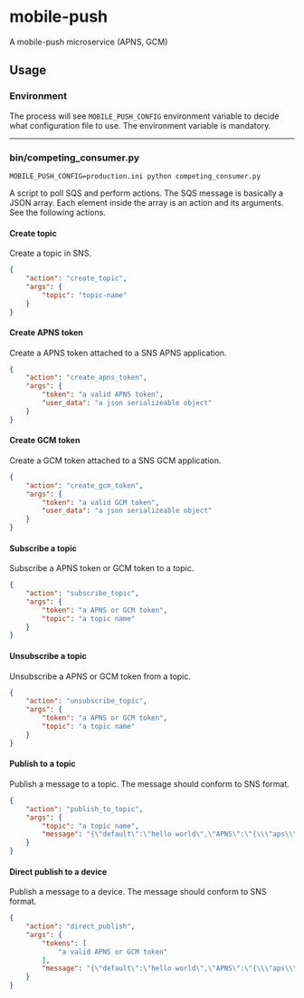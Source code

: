 # mobile-push
A mobile-push microservice (APNS, GCM)

## Usage

### Environment
The process will see `MOBILE_PUSH_CONFIG` environment variable to decide what configuration file to use.
The environment variable is mandatory.

-----

### bin/competing_consumer.py

```
MOBILE_PUSH_CONFIG=production.ini python competing_consumer.py
```

A script to poll SQS and perform actions.
The SQS message is basically a JSON array.
Each element inside the array is an action and its arguments.
See the following actions.

#### Create topic
Create a topic in SNS.

```json
{
    "action": "create_topic",
    "args": {
        "topic": "topic-name"
    }
}
```

#### Create APNS token
Create a APNS token attached to a SNS APNS application.

```json
{
    "action": "create_apns_token",
    "args": {
        "token": "a valid APNS token",
        "user_data": "a json serializeable object"
    }
}
```

#### Create GCM token
Create a GCM token attached to a SNS GCM application.

```json
{
    "action": "create_gcm_token",
    "args": {
        "token": "a valid GCM token",
        "user_data": "a json serializeable object"
    }
}
```

#### Subscribe a topic
Subscribe a APNS token or GCM token to a topic.

```json
{
    "action": "subscribe_topic",
    "args": {
        "token": "a APNS or GCM token",
        "topic": "a topic name"
    }
}
```

#### Unsubscribe a topic
Unsubscribe a APNS or GCM token from a topic.

```json
{
    "action": "unsubscribe_topic",
    "args": {
        "token": "a APNS or GCM token",
        "topic": "a topic name"
    }
}
```

#### Publish to a topic
Publish a message to a topic. The message should conform to SNS format.

```json
{
    "action": "publish_to_topic",
    "args": {
        "topic": "a topic name",
        "message": "{\"default\":\"hello world\",\"APNS\":\"{\\\"aps\\\":{\\\"alert\\\": \\\"hello world\\\"} }\",\"GCM\":\"{ \\\"data\\\": { \\\"message\\\": \\\"hello world\\\" } }\"}"
    }
}
```

#### Direct publish to a device
Publish a message to a device. The message should conform to SNS format.

```json
{
    "action": "direct_publish",
    "args": {
        "tokens": [
            "a valid APNS or GCM token"
        ],
        "message": "{\"default\":\"hello world\",\"APNS\":\"{\\\"aps\\\":{\\\"alert\\\": \\\"hello world\\\"} }\",\"GCM\":\"{ \\\"data\\\": { \\\"message\\\": \\\"hello world\\\" } }\"}"
    }
}
```
